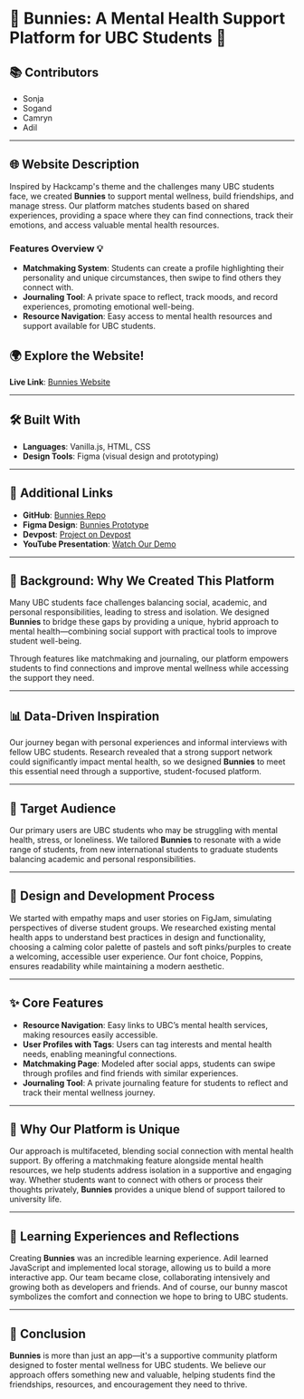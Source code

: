 # 🐰 Bunnies: A Mental Health Support Platform for UBC Students 🐰

## 📚 Contributors
- Sonja
- Sogand
- Camryn
- Adil

---

## 🌐 Website Description

Inspired by Hackcamp's theme and the challenges many UBC students face, we created **Bunnies** to support mental wellness, build friendships, and manage stress. Our platform matches students based on shared experiences, providing a space where they can find connections, track their emotions, and access valuable mental health resources.

### Features Overview 💡

- **Matchmaking System**: Students can create a profile highlighting their personality and unique circumstances, then swipe to find others they connect with.
- **Journaling Tool**: A private space to reflect, track moods, and record experiences, promoting emotional well-being.
- **Resource Navigation**: Easy access to mental health resources and support available for UBC students.

## 🌍 Explore the Website!

**Live Link**: [Bunnies Website](https://sonjiad.github.io/Bunnies)

---

## 🛠️ Built With

- **Languages**: Vanilla.js, HTML, CSS
- **Design Tools**: Figma (visual design and prototyping)

---

## 🔗 Additional Links

- **GitHub**: [Bunnies Repo](https://github.com/SonjiaD/Bunnies)
- **Figma Design**: [Bunnies Prototype](https://www.figma.com/design/wDysn2SOIQ7twZ1MNpfVp6/Dallas-Cowboys-Design-Implementation?node-id=54-2025&node-type=canvas&t=HnIkqW1U1g39PL6D-0)
- **Devpost**: [Project on Devpost](https://devpost.com/software/bunnies?ref_content=user-portfolio&ref_feature=in_progress)
- **YouTube Presentation**: [Watch Our Demo](https://www.youtube.com/watch?v=tEdpQDUPj14)

---

## 🎯 Background: Why We Created This Platform

Many UBC students face challenges balancing social, academic, and personal responsibilities, leading to stress and isolation. We designed **Bunnies** to bridge these gaps by providing a unique, hybrid approach to mental health—combining social support with practical tools to improve student well-being.

Through features like matchmaking and journaling, our platform empowers students to find connections and improve mental wellness while accessing the support they need.

---

## 📊 Data-Driven Inspiration

Our journey began with personal experiences and informal interviews with fellow UBC students. Research revealed that a strong support network could significantly impact mental health, so we designed **Bunnies** to meet this essential need through a supportive, student-focused platform.

---

## 🎯 Target Audience

Our primary users are UBC students who may be struggling with mental health, stress, or loneliness. We tailored **Bunnies** to resonate with a wide range of students, from new international students to graduate students balancing academic and personal responsibilities.

---

## 🎨 Design and Development Process

We started with empathy maps and user stories on FigJam, simulating perspectives of diverse student groups. We researched existing mental health apps to understand best practices in design and functionality, choosing a calming color palette of pastels and soft pinks/purples to create a welcoming, accessible user experience. Our font choice, Poppins, ensures readability while maintaining a modern aesthetic.

---

## ✨ Core Features

- **Resource Navigation**: Easy links to UBC’s mental health services, making resources easily accessible.
- **User Profiles with Tags**: Users can tag interests and mental health needs, enabling meaningful connections.
- **Matchmaking Page**: Modeled after social apps, students can swipe through profiles and find friends with similar experiences.
- **Journaling Tool**: A private journaling feature for students to reflect and track their mental wellness journey.

---

## 🐇 Why Our Platform is Unique

Our approach is multifaceted, blending social connection with mental health support. By offering a matchmaking feature alongside mental health resources, we help students address isolation in a supportive and engaging way. Whether students want to connect with others or process their thoughts privately, **Bunnies** provides a unique blend of support tailored to university life.

---

## 📝 Learning Experiences and Reflections

Creating **Bunnies** was an incredible learning experience. Adil learned JavaScript and implemented local storage, allowing us to build a more interactive app. Our team became close, collaborating intensively and growing both as developers and friends. And of course, our bunny mascot symbolizes the comfort and connection we hope to bring to UBC students.

---

## 💬 Conclusion

**Bunnies** is more than just an app—it's a supportive community platform designed to foster mental wellness for UBC students. We believe our approach offers something new and valuable, helping students find the friendships, resources, and encouragement they need to thrive.
